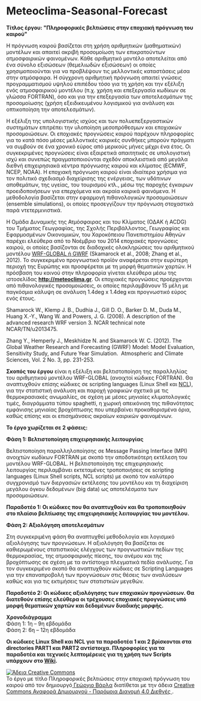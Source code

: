# Meteoclima-Seasonal-Forecast
**Tίτλος έργου: "Πληροφορικές βελτιώσεις στην εποχιακή πρόγνωση του καιρού"**

Η πρόγνωση καιρού βασίζεται στη χρήση αριθμητικών (μαθηματικών) μοντέλων και απαιτεί ακριβή προσομοίωση των επικρατούντων ατμοσφαιρικών φαινομένων. Κάθε αριθμητικό μοντέλο αποτελείται από ένα σύνολο εξισώσεων (θεμελιωδών εξισώσεων) οι οποίες χρησιμοποιούνται για να προβλέψουν τις μελλοντικές καταστάσεις μέσα στην ατμόσφαιρα. Η σύγχρονη αριθμητική πρόγνωση  απαιτεί γνώσεις προγραμματισμού υψηλού επιπέδου τόσο για τη χρήση και την εξέλιξη ενός ατμοσφαιρικού μοντέλου (π.χ. χρήση και επεξεργασία κωδίκων σε γλώσσα FORTRAN), όσο και για την επεξεργασία των αποτελεσμάτων της προσομοίωσης (χρήση εξειδικευμένου λογισμικού για ανάλυση και οπτικοποίηση την αποτελεσμάτων).

Η εξέλιξη της υπολογιστικής ισχύος και των πολυεπεξεργαστικών συστημάτων επιτρέπει την υλοποίηση μεσοπρόθεσμων και εποχιακών προσομοιώσεων. Οι εποχιακές προγνώσεις καιρού παρέχουν πληροφορίες για το κατά πόσο μέσες μελλοντικές καιρικές συνθήκες μπορούν πράγματι να συμβούν σε ένα χρονικό εύρος από μερικούς μήνες μέχρι ένα έτος. Οι συγκεκριμένες προγνώσεις είναι εξαιρετικά απαιτητικές σε υπολογιστική ισχύ και συνεπώς πραγματοποιούνται σχεδόν αποκλειστικά από μεγάλα διεθνή επιχειρησιακά κέντρα πρόγνωσης καιρού και κλίματος (ECMWF, NCEP, NOAA). Η εποχιακή πρόγνωση καιρού είναι ιδιαίτερα χρήσιμα για τον πολιτικό σχεδιασμό διαχείρισης της ενέργειας, των υδάτινων αποθεμάτων, της υγείας, του τουρισμού κτλ., μέσω της παροχής έγκαιρων προειδοποιήσεων για επερχόμενα και ακραία καιρικά φαινόμενα. Η μεθοδολογία βασίζεται στην εφαρμογή πιθανολογικών προσομοιώσεων (ensemble simulations), οι οποίες προσεγγίζουν την πρόγνωση στοχαστικά παρά ντετερμινιστικά.

Η Ομάδα Δυναμικής της Ατμόσφαιρας και του Κλίματος (ΟΔΑΚ ή ACDG) του Τμήματος Γεωγραφίας, της Σχολής Περιβάλλοντος, Γεωγραφίας και Εφαρμοσμένων Οικονομικών, του Χαροκόπειου Πανεπιστημίου Αθηνών παρέχει ελεύθερα από το Νοέμβριο του 2014 εποχιακές προγνώσεις καιρού, οι οποίες βασίζονται σε διαδοχικές ολοκληρώσεις του αριθμητικού μοντέλου [WRF-GLOBAL ή GWRF](http://www2.mmm.ucar.edu/wrf/users/) (Skamarock et al., 2008; Zhang et al., 2012). Το συγκεκριμένο προγνωστικό προϊόν αναφέρεται στην ευρύτερη περιοχή της Ευρώπης και προσφέρεται με τη μορφή θεματικών χαρτών. Η πρόσβαση του κοινού στην πληροφορία γίνεται ελεύθερα μέσω της ιστοσελίδας **http://meteoclima.gr**. Οι εποχιακές προγνώσεις προέρχονται από πιθανολογικές προσομοιώσεις, οι οποίες περιλαμβάνουν 15 μέλη με παγκόσμια κάλυψη σε ανάλυση 1.4deg x 1.4deg και προγνωστικό εύρος ενός έτους.

Shamarock W., Klemp J. B., Dudhia J., Gill D. O., Barker D. M., Duda M., Huang X.-Y., Wang W. and Powers, J. G. (2008). A description of the advanced research WRF version 3. NCAR technical note NCAR/TN/u2013475.

Zhang Y., Hemperly J., Meskhidze N. and Skamarock W. C. (2012). The Global Weather Research and Forecasting (GWRF) Model: Model Evaluation, Sensitivity Study, and Future Year Simulation.  Atmospheric and Climate Sciences, Vol. 2 No. 3, pp. 231-253.


**Σκοπός του έργου** είναι η εξέλιξη και βελτιστοποίηση της παραλληλίας του αριθμητικού μοντέλου WRF-GLOBAL (ανοιχτοί κώδικες FORTRAN). Θα αναπτυχθούν επίσης κώδικες σε scripting languages (Linux Shell και [NCL](http://www.ncl.ucar.edu/)), για την στατιστική ανάλυση και παροχή γραφικών σχετικά με τις θερμοκρασιακές ανωμαλίες, σε σχέση με μέσες μηνιαίες κλιματολογικές τιμές, διαγράμματα τύπου spaghetti, η χωρική απεικόνιση της πιθανότητας εμφάνισης μηνιαίας βροχόπτωσης που υπερβαίνει προκαθορισμένα όρια, καθώς επίσης και οι επισημάνσεις ακραίων καιρικών φαινομένων.

**To έργο χωρίζεται σε 2 φάσεις:**

**Φάση 1: Βελτιστοποίηση επιχειρησιακής λειτουργίας**

Βελτιστοποίηση παραλληλοποίησης σε Message Passing Interface (MPI) ανοιχτών κωδίκων FORTRAN με σκοπό την αποδοτικότερη εκτέλεση του μοντέλου WRF-GLOBAL. Η βελτιστοποίηση της επιχειρησιακής λειτουργίας περιλαμβάνει εκτεταμένες τροποποιήσεις σε scripting languages (Linux Shell scripts, NCL scripts) με σκοπό τον καλύτερο συγχρονισμό των διεργασιών εκτέλεσης του μοντέλου και τη διαχείριση μεγάλου όγκου δεδομένων (big data) ως αποτελέσματα των προσομοιώσεων.

**Παραδοτέο 1: Οι κώδικες που θα αναπτυχθούν και θα τροποποιηθούν στο πλαίσιο βελτίωσης της επιχειρησιακής λειτουργίας του μοντέλου.**

**Φάση 2: Αξιολόγηση αποτελεσμάτων**

Στη συγκεκριμένη φάση θα αναπτυχθεί μεθοδολογία και λογισμικό αξιολόγησης των προγνώσεων. Η αξιολόγηση θα βασίζεται σε καθιερωμένους στατιστικούς ελέγχους των προγνωστικών πεδίων της θερμοκρασίας, της ατμοσφαιρικής πίεσης, του ανέμου και της βροχόπτωσης σε σχέση με τα αντίστοιχα πλεγματικά πεδία ανάλυσης. Για τον συγκεκριμένο σκοπό θα αναπτυχθούν κώδικες σε Scripting Languages για την επαναπροβολή των προγνώσεων στις θέσεις των αναλύσεων καθώς και για τις εκτιμήσεις των στατιστκών μεγεθών.

**Παραδοτέο 2: Οι κώδικες αξιολόγησης των εποχιακών προγνώσεων. Θα διατεθούν επίσης ελεύθερα οι τρέχουσες εποχιακές προγνώσεις υπό μορφή θεματικών χαρτών και δεδομένων δυαδικής μορφής.**

**Χρονοδιάγραμμα**      
Φάση 1:                 1η – 9η εβδομάδα       
Φάση 2:                 6η – 12η εβδομάδα 

**Οι κώδικες Linux Shell και NCL για τα παραδοτέα 1 και 2 βρίσκονται στα directories PART1 και PART2 αντίστοιχα. Πληροφορίες για τα παραδοτέα και τεχνικές λεπτομέρειες για τη χρήση των Scripts υπάρχουν στο [Wiki](https://github.com/ellak-monades-aristeias/Meteoclima-Seasonal-Forecast/wiki).**

<a rel="license" href="http://creativecommons.org/licenses/by-sa/4.0/"><img alt="Άδεια Creative Commons" style="border-width:0" src="https://i.creativecommons.org/l/by-sa/4.0/88x31.png" /></a><br />Το έργο με τίτλο <span xmlns:dct="http://purl.org/dc/terms/" property="dct:title">Πληροφορικές βελτιώσεις στην εποχιακή πρόγνωση του καιρού</span> από τον δημιουργό<a xmlns:cc="http://creativecommons.org/ns#" href="http://meteoclima.hua.gr/" property="cc:attributionName" rel="cc:attributionURL"> Γεώργιο Βάρλα</a> διατίθεται με την άδεια <a rel="license" href="http://creativecommons.org/licenses/by-sa/4.0/">Creative Commons Αναφορά Δημιουργού - Παρόμοια Διανομή 4.0 Διεθνές </a>.
